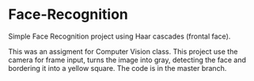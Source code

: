 # Face-Recognition
Simple Face Recognition project using Haar cascades (frontal face).

This was an assigment for Computer Vision class.
This project use the camera for frame input, turns the image into gray, detecting the face and bordering it into a yellow square.
The code is in the master branch.
